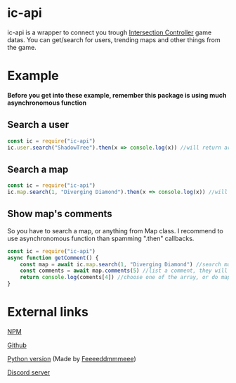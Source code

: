 # ic-api

ic-api is a wrapper to connect you trough [Intersection Controller](https://play.google.com/store/apps/details?id=se.shadowtree.software.trafficbuilder) game datas.
You can get/search for users, trending maps and other things from the game.

# Example

**Before you get into these example, remember this package is using much asynchronomous function**

## Search a user
```js
const ic = require("ic-api")
ic.user.search("ShadowTree").then(x => console.log(x)) //will return array of Users named ShadowTree
```

## Search a map
```js
const ic = require("ic-api")
ic.map.search(1, "Diverging Diamond").then(x => console.log(x)) //will return array of Maps named Diverging Diamond in simulation mode
```

## Show map's comments
So you have to search a map, or anything from Map class. I recommend to use asynchronomous function than spamming ".then" callbacks.
```js
const ic = require("ic-api")
async function getComment() {
    const map = await ic.map.search(1, "Diverging Diamond") //search map
    const comments = await map.comments(5) //list a comment, they will come out in array
    return console.log(coments[4]) //choose one of the array, or do map or whatever you want
}
```

# External links

[NPM](https://www.npmjs.com/package/ic-api)

[Github](https://github.com/RanggaGultom/ic-api)

[Python version](https://github.com/Feeeeddmmmeee/intersection.py) (Made by [Feeeeddmmmeee](https://github.com/Feeeeddmmmeee))

[Discord server](https://iscl.cf)
